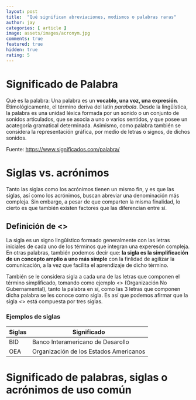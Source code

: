 ```yaml
---
layout: post
title:  "Qué significan abreviaciones, modismos o palabras raras"
author: jay
categories: [ article ]
image: assets/images/acronym.jpg
comments: true
featured: true
hidden: true
rating: 5
---
```


# Significado de Palabra

Qué es la palabra: Una palabra es un **vocablo, una voz, una expresión**. Etimológicamente, el término deriva del latín *parabola*. Desde la lingûística, la palabra es una unidad léxica formada por un sonido o un conjunto de sonidos articulados, que se asocia a uno o varios sentidos, y que posee un acategoría gramatical determinada.
Asimismo, como palabra también se considera la representación gráfica, por medio de letras o signos, de dichos sonidos.

Fuente: https://www.significados.com/palabra/

# Siglas vs. acrónimos

Tanto las siglas como los acrónimos tienen un mismo fin, y es que las siglas, así como los acrónimos, buscan abreviar una denominación más compleja. Sin embargo, a pesar de que comparten la misma finalidad, lo cierto es que también existen factores que las diferencian entre sí.

## Definición de <<sigla>>

La sigla es un signo lingûístico formado generalmente con las letras iniciales de cada uno de los términos que integran una experesón compleja. En otras palabras, también podemos decir que: **la sigla es la simplificación  de un concepto amplio a uno más simple** con la finlidad de agilizar la comunicación, a la vez que facilita el aprendizaje de dicho término.

También se le considera sigla a cada una de las letras que componen el término simplificado, tomando como ejemplo <<ONG>> (Organización No Gubernamental), tanto la palabra en sí, como las 3 letras que componen dicha palabra se les conoce como sigla. Es así que podemos afirmar que la sigla <<ONG>> está compuesta por tres siglas.

### Ejemplos de siglas

| Siglas      | Significado |
| ----------- | ----------- |
| BID   | Banco Interamericano de Desarollo |
| OEA   | Organización de los Estados Americanos |



# Significado de palabras, siglas o acrónimos de uso común


